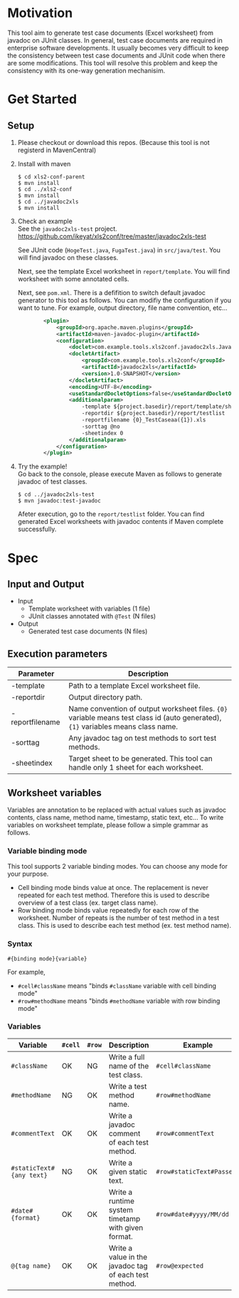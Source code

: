 # Motivation

This tool aim to generate test case documents (Excel worksheet) from javadoc on JUnit classes.
In general, test case documents are required in enterprise software developments.
It usually becomes very difficult to keep the consistency between test case documents and JUnit code when there are some modifications.
This tool will resolve this problem and keep the consistency with its one-way generation mechanisim.

# Get Started

## Setup

1. Please checkout or download this repos. (Because this tool is not registerd in MavenCentral)

1. Install with maven  
    ```console
    $ cd xls2-conf-parent
    $ mvn install
    $ cd ../xls2-conf
    $ mvn install
    $ cd ../javadoc2xls
    $ mvn install
    ```

1. Check an example  
    See the ``javadoc2xls-test`` project.
    https://github.com/ikeyat/xls2conf/tree/master/javadoc2xls-test
    
    See JUnit code (``HogeTest.java``, ``FugaTest.java``) in ``src/java/test``. You will find javadoc on these classes.
    
    Next, see the template Excel worksheet in ``report/template``. You will find worksheet with some annotated cells.
    
    Next, see ``pom.xml``. There is a defifition to switch default javadoc generator to this tool as follows.
    You can modifiy the configuration if you want to tune.
    For example, output directory, file name convention, etc...
    
    ```xml
            <plugin>
                <groupId>org.apache.maven.plugins</groupId>
                <artifactId>maven-javadoc-plugin</artifactId>
                <configuration>
                    <doclet>com.example.tools.xls2conf.javadoc2xls.Javadoc2XlsDoclet</doclet>
                    <docletArtifact>
                        <groupId>com.example.tools.xls2conf</groupId>
                        <artifactId>javadoc2xls</artifactId>
                        <version>1.0-SNAPSHOT</version>
                    </docletArtifact>
                    <encoding>UTF-8</encoding>
                    <useStandardDocletOptions>false</useStandardDocletOptions>
                    <additionalparam>
                        -template ${project.basedir}/report/template/sheet_01.xls
                        -reportdir ${project.basedir}/report/testlist
                        -reportfilename {0}_TestCaseaa({1}).xls
                        -sorttag @no
                        -sheetindex 0
                    </additionalparam>
                </configuration>
            </plugin>
    ```
  
1. Try the example!  
    Go back to the console, please execute Maven as follows to generate javadoc of test classes.
    ```console
    $ cd ../javadoc2xls-test
    $ mvn javadoc:test-javadoc
    ```


    Afeter execution, go to the ``report/testlist`` folder. You can find generated Excel worksheets with javadoc contents if Maven complete successfully.
    

# Spec
## Input and Output
* Input
    - Template worksheet with variables (1 file)
    - JUnit classes annotated with ``@Test`` (N files)
* Output
    - Generated test case documents (N files)

## Execution parameters
|Parameter       | Description                                  |
|----------------|----------------------------------------------|
|-template       | Path to a template Excel worksheet file.     |
|-reportdir      | Output directory path.                       |
|-reportfilename | Name convention of output worksheet files. ``{0}`` variable means test class id (auto generated), ``{1}`` variables means class name. |
|-sorttag        | Any javadoc tag on test methods to sort test methods. |
|-sheetindex     | Target sheet to be generated. This tool can handle only 1 sheet for each worksheet. |

## Worksheet variables
Variables are annotation to be replaced with actual values such as javadoc contents, class name, method name, timestamp, static text, etc...
To write variables on worksheet template, please follow a simple grammar as follows.

### Variable binding mode
This tool supports 2 variable binding modes. You can choose any mode for your purpose.

* Cell binding mode
    binds value at once. The replacement is never repeated for each test method.
    Therefore this is used to describe overview of a test class (ex. target class name).
* Row binding mode 
    binds value repeatedly for each row of the worksheet.
    Number of repeats is the number of test method in a test class.
    This is used to describe each test method (ex. test method name).
    
### Syntax

```
#{binding mode}{variable}
```

For example, 
- ``#cell#className`` means "binds ``#className`` variable with cell binding mode"
- ``#row#methodName`` means "binds ``#methodName`` variable with row binding mode"

### Variables
|Variable        | ``#cell`` | ``#row`` | Description                            | Example           | Example Output        |
|----------------|-----------|----------|----------------------------------------|-------------------|-----------------------|
|``#className``  |OK         |NG        |Write a full name of the test class.    |``#cell#className``|``com.example.fuga.FugaTest``|
|``#methodName`` |NG         |OK        |Write a test method name.               |``#row#methodName``|``testFuga_001``       |
|``#commentText``|OK         |OK        |Write a javadoc comment of each test method.|``#row#commentText``|``This is a comment``|
|``#staticText#{any text}`` |NG   |OK   |Write a given static text.              |``#row#staticText#Passed!``|``Passed!``    |
|``#date#{format}``|OK       |OK        |Write a runtime system timetamp with given format. |``#row#date#yyyy/MM/dd``|``2018/08/22``|
|``@{tag name}``|OK         |OK         |Write a value in the javadoc tag of each test method. |``#row@expected``|``return "1234"``|





